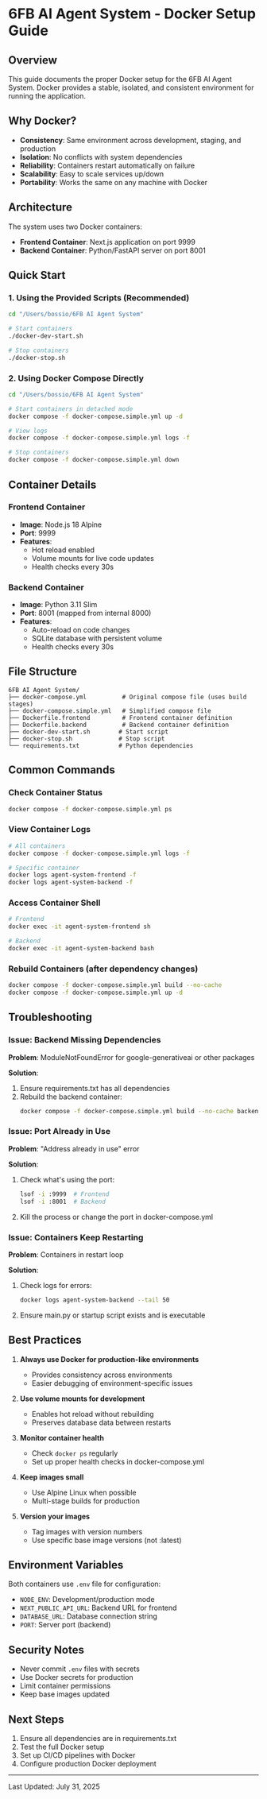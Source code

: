 # 6FB AI Agent System - Docker Setup Guide

## Overview
This guide documents the proper Docker setup for the 6FB AI Agent System. Docker provides a stable, isolated, and consistent environment for running the application.

## Why Docker?
- **Consistency**: Same environment across development, staging, and production
- **Isolation**: No conflicts with system dependencies
- **Reliability**: Containers restart automatically on failure
- **Scalability**: Easy to scale services up/down
- **Portability**: Works the same on any machine with Docker

## Architecture
The system uses two Docker containers:
- **Frontend Container**: Next.js application on port 9999
- **Backend Container**: Python/FastAPI server on port 8001

## Quick Start

### 1. Using the Provided Scripts (Recommended)
```bash
cd "/Users/bossio/6FB AI Agent System"

# Start containers
./docker-dev-start.sh

# Stop containers
./docker-stop.sh
```

### 2. Using Docker Compose Directly
```bash
cd "/Users/bossio/6FB AI Agent System"

# Start containers in detached mode
docker compose -f docker-compose.simple.yml up -d

# View logs
docker compose -f docker-compose.simple.yml logs -f

# Stop containers
docker compose -f docker-compose.simple.yml down
```

## Container Details

### Frontend Container
- **Image**: Node.js 18 Alpine
- **Port**: 9999
- **Features**:
  - Hot reload enabled
  - Volume mounts for live code updates
  - Health checks every 30s

### Backend Container  
- **Image**: Python 3.11 Slim
- **Port**: 8001 (mapped from internal 8000)
- **Features**:
  - Auto-reload on code changes
  - SQLite database with persistent volume
  - Health checks every 30s

## File Structure
```
6FB AI Agent System/
├── docker-compose.yml          # Original compose file (uses build stages)
├── docker-compose.simple.yml   # Simplified compose file
├── Dockerfile.frontend         # Frontend container definition
├── Dockerfile.backend          # Backend container definition
├── docker-dev-start.sh        # Start script
├── docker-stop.sh             # Stop script
└── requirements.txt           # Python dependencies
```

## Common Commands

### Check Container Status
```bash
docker compose -f docker-compose.simple.yml ps
```

### View Container Logs
```bash
# All containers
docker compose -f docker-compose.simple.yml logs -f

# Specific container
docker logs agent-system-frontend -f
docker logs agent-system-backend -f
```

### Access Container Shell
```bash
# Frontend
docker exec -it agent-system-frontend sh

# Backend
docker exec -it agent-system-backend bash
```

### Rebuild Containers (after dependency changes)
```bash
docker compose -f docker-compose.simple.yml build --no-cache
docker compose -f docker-compose.simple.yml up -d
```

## Troubleshooting

### Issue: Backend Missing Dependencies
**Problem**: ModuleNotFoundError for google-generativeai or other packages

**Solution**:
1. Ensure requirements.txt has all dependencies
2. Rebuild the backend container:
   ```bash
   docker compose -f docker-compose.simple.yml build --no-cache backend
   ```

### Issue: Port Already in Use
**Problem**: "Address already in use" error

**Solution**:
1. Check what's using the port:
   ```bash
   lsof -i :9999  # Frontend
   lsof -i :8001  # Backend
   ```
2. Kill the process or change the port in docker-compose.yml

### Issue: Containers Keep Restarting
**Problem**: Containers in restart loop

**Solution**:
1. Check logs for errors:
   ```bash
   docker logs agent-system-backend --tail 50
   ```
2. Ensure main.py or startup script exists and is executable

## Best Practices

1. **Always use Docker for production-like environments**
   - Provides consistency across environments
   - Easier debugging of environment-specific issues

2. **Use volume mounts for development**
   - Enables hot reload without rebuilding
   - Preserves database data between restarts

3. **Monitor container health**
   - Check `docker ps` regularly
   - Set up proper health checks in docker-compose.yml

4. **Keep images small**
   - Use Alpine Linux when possible
   - Multi-stage builds for production

5. **Version your images**
   - Tag images with version numbers
   - Use specific base image versions (not :latest)

## Environment Variables
Both containers use `.env` file for configuration:
- `NODE_ENV`: Development/production mode
- `NEXT_PUBLIC_API_URL`: Backend URL for frontend
- `DATABASE_URL`: Database connection string
- `PORT`: Server port (backend)

## Security Notes
- Never commit `.env` files with secrets
- Use Docker secrets for production
- Limit container permissions
- Keep base images updated

## Next Steps
1. Ensure all dependencies are in requirements.txt
2. Test the full Docker setup
3. Set up CI/CD pipelines with Docker
4. Configure production Docker deployment

---
Last Updated: July 31, 2025